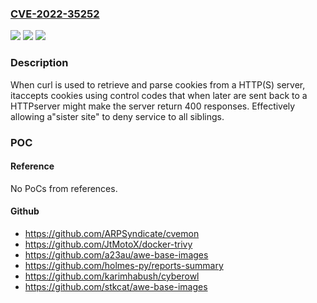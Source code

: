 ### [CVE-2022-35252](https://cve.mitre.org/cgi-bin/cvename.cgi?name=CVE-2022-35252)
![](https://img.shields.io/static/v1?label=Product&message=https%3A%2F%2Fgithub.com%2Fcurl%2Fcurl&color=blue)
![](https://img.shields.io/static/v1?label=Version&message=n%2Fa&color=blue)
![](https://img.shields.io/static/v1?label=Vulnerability&message=Improper%20Input%20Validation%20(CWE-20)&color=brighgreen)

### Description

When curl is used to retrieve and parse cookies from a HTTP(S) server, itaccepts cookies using control codes that when later are sent back to a HTTPserver might make the server return 400 responses. Effectively allowing a"sister site" to deny service to all siblings.

### POC

#### Reference
No PoCs from references.

#### Github
- https://github.com/ARPSyndicate/cvemon
- https://github.com/JtMotoX/docker-trivy
- https://github.com/a23au/awe-base-images
- https://github.com/holmes-py/reports-summary
- https://github.com/karimhabush/cyberowl
- https://github.com/stkcat/awe-base-images

